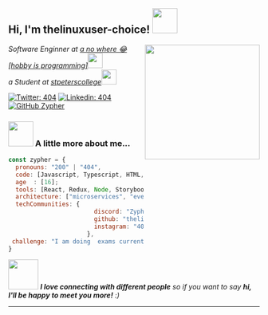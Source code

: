 <h2> Hi, I'm thelinuxuser-choice! <img src="https://media.tenor.com/images/70121dec0b5bb518edaa0be7f17ed273/tenor.gif" width="50"></h2>
<img align='right' src="https://i.postimg.cc/k5sNg1zV/icon.png" width="230">
<p><em>Software Enginner at <a href="#">a no where 😂 [hobby is programming]</a><img src="https://media.tenor.com/images/64bad75af8a169ead8f3b5308e057699/tenor.gif" width="30"></br> a Student at <a href="https://www.stpeterscollege.lk/">stpeterscollege</a><img src="https://media.tenor.com/images/3c67b2b63dd01036b8d44da55294e25f/tenor.gif" width="30"> 
</em></p>

[![Twitter: 404](https://img.shields.io/twitter/follow/404?style=social)](https://twitter.com/)
[![Linkedin: 404](https://img.shields.io/badge/-404-blue?style=flat-square&logo=Linkedin&logoColor=white&link=https://www.linkedin.com/)](https://www.linkedin.com/)
[![GitHub Zypher](https://img.shields.io/github/followers/thelinuxuser-choice?label=follow&style=social)](https://github.com/thelinuxuser-choice)


### <img src="https://media.giphy.com/media/VgCDAzcKvsR6OM0uWg/giphy.gif" width="50"> A little more about me...  

```javascript
const zypher = {
  pronouns: "200" | "404",
  code: [Javascript, Typescript, HTML, CSS, c#, Python, Java],
  age  : [16];
  tools: [React, Redux, Node, Storybook, Styled-Components, Jest, Docker],
  architecture: ["microservices", "event-driven", "design system pattern"],
  techCommunities: {
                        discord: "Zypher#8062",
                        github: "thelinuxuser-choice",
                        instagram: "404 not found"
                      },
 challenge: "I am doing  exams currently -_-"
}
```

<img src="https://chemnitzer.linux-tage.de/2017/static/img/box/tuxel.gif" width="60"> <em><b>I love connecting with different people</b> so if you want to say <b>hi, I'll be happy to meet you more!</b> :)</em>

---
